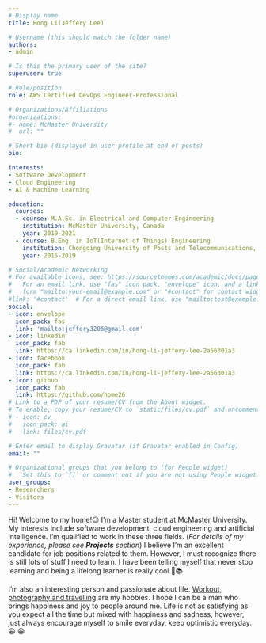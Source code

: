 ```yaml
---
# Display name
title: Hong Li(Jeffery Lee)

# Username (this should match the folder name)
authors:
- admin

# Is this the primary user of the site?
superuser: true

# Role/position
role: AWS Certified DevOps Engineer-Professional

# Organizations/Affiliations
#organizations:
#- name: McMaster University
#  url: ""

# Short bio (displayed in user profile at end of posts)
bio: 

interests:
- Software Development
- Cloud Engineering
- AI & Machine Learning

education:
  courses:
  - course: M.A.Sc. in Electrical and Computer Engineering
    institution: McMaster University, Canada
    year: 2019-2021
  - course: B.Eng. in IoT(Internet of Things) Engineering
    institution: Chongqing University of Posts and Telecommunications, China
    year: 2015-2019

# Social/Academic Networking
# For available icons, see: https://sourcethemes.com/academic/docs/page-builder/#icons
#   For an email link, use "fas" icon pack, "envelope" icon, and a link in the
#   form "mailto:your-email@example.com" or "#contact" for contact widget.
#link: '#contact'  # For a direct email link, use "mailto:test@example.org".
social:
- icon: envelope
  icon_pack: fas
  link: 'mailto:jeffery3206@gmail.com'
- icon: linkedin
  icon_pack: fab
  link: https://ca.linkedin.com/in/hong-li-jeffery-lee-2a56301a3
- icon: facebook
  icon_pack: fab
  link: https://ca.linkedin.com/in/hong-li-jeffery-lee-2a56301a3
- icon: github
  icon_pack: fab
  link: https://github.com/home26
# Link to a PDF of your resume/CV from the About widget.
# To enable, copy your resume/CV to `static/files/cv.pdf` and uncomment the lines below.
# - icon: cv
#   icon_pack: ai
#   link: files/cv.pdf

# Enter email to display Gravatar (if Gravatar enabled in Config)
email: ""

# Organizational groups that you belong to (for People widget)
#   Set this to `[]` or comment out if you are not using People widget.
user_groups:
- Researchers
- Visitors
---
```


Hi! Welcome to my home!:wink: I’m a Master student at McMaster University. My interests include software development, cloud engineering and artificial intelligence. I’m qualified to work in these three fields. (_For details of my experience, please see **Projects** section_)  I believe I’m an excellent candidate for job positions related to them. However, I must recognize there is still lots of stuff I need to learn. I have been telling myself that never stop learning and being a lifelong learner is really cool.:open_book::books:

I’m also an interesting person and passionate about life. [Workout, photography and travelling](https://excellenthong.ca/publication/hobby/) are my hobbies. I hope I can be a man who brings happiness and joy to people around me. Life is not as satisfying as you expect all the time but mixed with happiness and sadness, however, just always encourage myself to smile everyday, keep optimistic everyday.:grinning: :grinning: 
